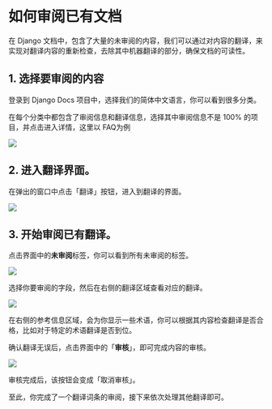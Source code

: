 # 如何审阅已有文档

在 Django 文档中，包含了大量的未审阅的内容，我们可以通过对内容的翻译，来实现对翻译内容的重新检查，去除其中机器翻译的部分，确保文档的可读性。


## 1. 选择要审阅的内容
登录到 Django Docs 项目中，选择我们的简体中文语言，你可以看到很多分类。

在每个分类中都包含了审阅信息和翻译信息，选择其中审阅信息不是 100% 的项目，并点击进入详情，这里以 FAQ为例

![](https://postimg.aliavv.com/2018/vxyt4.jpg)


## 2. 进入翻译界面。

在弹出的窗口中点击「翻译」按钮，进入到翻译的界面。

![](https://postimg.aliavv.com/2018/x09yq.jpg)


## 3. 开始审阅已有翻译。

点击界面中的**未审阅**标签，你可以看到所有未审阅的标签。

![](https://postimg.aliavv.com/2018/khdqu.jpg)


选择你要审阅的字段，然后在右侧的翻译区域查看对应的翻译。

![](https://postimg.aliavv.com/2018/oq893.jpg)

在右侧的参考信息区域，会为你显示一些术语，你可以根据其内容检查翻译是否合格，比如对于特定的术语翻译是否到位。

确认翻译无误后，点击界面中的「**审核**」，即可完成内容的审核。

![](https://postimg.aliavv.com/2018/yr906.jpg)

审核完成后，该按钮会变成「取消审核」。

至此，你完成了一个翻译词条的审阅，接下来依次处理其他翻译即可。
